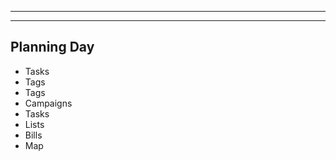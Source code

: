 ________________________________________________________________________________
________________________________________________________________________________











## Planning Day




  - Tasks
  - Tags
  - Tags
  - Campaigns
  - Tasks
  - Lists
  - Bills
  - Map

